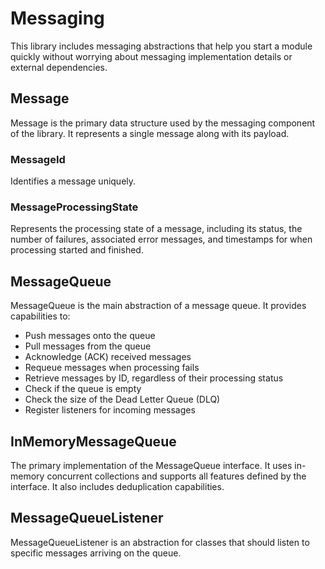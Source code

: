 # Messaging
This library includes messaging abstractions that help you start a module quickly without worrying about messaging implementation details or external dependencies.

## Message
Message is the primary data structure used by the messaging component of the library. It represents a single message along with its payload.

### MessageId
Identifies a message uniquely.

### MessageProcessingState
Represents the processing state of a message, including its status, the number of failures, associated error messages, and timestamps for when processing started and finished.

## MessageQueue
MessageQueue is the main abstraction of a message queue. It provides capabilities to:
- Push messages onto the queue
- Pull messages from the queue
- Acknowledge (ACK) received messages
- Requeue messages when processing fails
- Retrieve messages by ID, regardless of their processing status
- Check if the queue is empty
- Check the size of the Dead Letter Queue (DLQ)
- Register listeners for incoming messages


## InMemoryMessageQueue
The primary implementation of the MessageQueue interface. It uses in-memory concurrent collections and supports all features defined by the interface. It also includes deduplication capabilities.

## MessageQueueListener
MessageQueueListener is an abstraction for classes that should listen to specific messages arriving on the queue.

